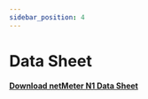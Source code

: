 ```yaml
---
sidebar_position: 4
---
```


# Data Sheet

#### [Download netMeter N1 Data Sheet](https://assets-global.website-files.com/655ea877002b9d4547820575/65e819cfdcebe49054b8b73e_Datasheet_netMeter%20N1_2024.pdf)